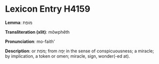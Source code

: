 # Lexicon Entry H4159

**Lemma**: מוֹפֵת

**Transliteration (xlit)**: môwphêth

**Pronunciation**: mo-faith'

**Description**:
or מֹפֵת; from יָפָה in the sense of conspicuousness; a miracle; by implication, a token or omen; miracle, sign, wonder(-ed at).
